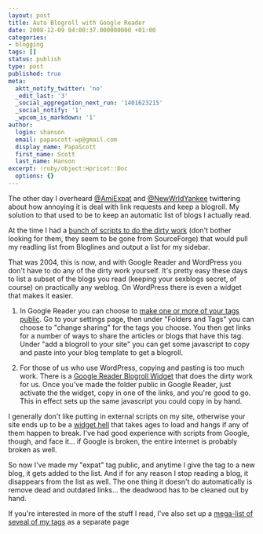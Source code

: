 ```yaml
---
layout: post
title: Auto Blogroll with Google Reader
date: 2008-12-09 04:00:37.000000000 +01:00
categories:
- blogging
tags: []
status: publish
type: post
published: true
meta:
  aktt_notify_twitter: 'no'
  _edit_last: '3'
  _social_aggregation_next_run: '1401623215'
  _social_notify: '1'
  _wpcom_is_markdown: '1'
author:
  login: shanson
  email: papascott-wp@gmail.com
  display_name: PapaScott
  first_name: Scott
  last_name: Hanson
excerpt: !ruby/object:Hpricot::Doc
  options: {}
---
```

<p>The other day I overheard <a href="http://twitter.com/NewWrldYankee">@AmiExpat</a> and <a href="http://twitter.com/NewWrldYankee">@NewWrldYankee</a> twittering about how annoying it is deal with link requests and keep a blogroll. My solution to that used to be to keep an automatic list of blogs I actually read.</p>
<p>At the time I had a <a href="https://www.papascott.de/archives/2004/12/07/blogroll-timestamps-with-perl-and-bloglines/">bunch of scripts to do the dirty work</a> (don't bother looking for them, they seem to be gone from SourceForge) that would pull my readling list from Bloglines and output a list for my sidebar.</p>
<p>That was 2004, this is now, and with Google Reader and WordPress you don't have to do any of the dirty work yourself. It's pretty easy these days to list a subset of the blogs you read (keeping your sexblogs secret, of course) on practically any weblog.  On WordPress there is even a widget that makes it easier.</p>
<ol>
<li>In Google Reader you can choose to <a href="http://googlereader.blogspot.com/2007/11/attack-of-20ers.html">make one or more of your tags public</a>. Go to your settings page, then under "Folders and Tags" you can choose to "change sharing" for the tags you choose. You then get links for a number of ways to share the articles or blogs that have this tag. Under "add a blogroll to your site" you can get some javascript to copy and paste into your blog template to get a blogroll.</li>
<li>
<p>For those of us who use WordPress, copying and pasting is too much work.  There is a <a href="http://wordpress.org/extend/plugins/google-reader-blogroll-widget/">Google Reader Blogroll Widget</a> that does the dirty work for us. Once you've made the folder public in Google Reader, just activate the the widget, copy in one of the links, and you're good to go. This in effect sets up the same javascript you could copy in by hand.</p>
</li>
</ol>
<p>I generally don't like putting in external scripts on my site, otherwise your site ends up to be a <a href="http://lumma.de">widget hell</a> that takes ages to load and hangs if any of them happen to break. I've had good experience with scripts from Google, though, and face it... if Google is broken, the entire internet is probably broken as well.</p>
<p>So now I've made my "expat" tag public, and anytime I give the tag to a new blog, it gets added to the list. And if for any reason I stop reading a blog, it disappears from the list as well. The one thing it doesn't do automatically is remove dead and outdated links... the deadwood has to be cleaned out by hand.</p>
<p>If you're interested in more of the stuff I read, I've also set up a <a href="https://www.papascott.de/reading-list/">mega-list of seveal of my tags</a> as a separate page</p>
